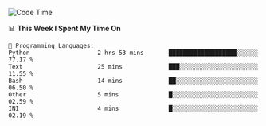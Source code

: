 <!--START_SECTION:waka-->
![Code Time](http://img.shields.io/badge/Code%20Time-996%20hrs%2037%20mins-blue)

📊 **This Week I Spent My Time On** 

```text
💬 Programming Languages: 
Python                   2 hrs 53 mins       ███████████████████░░░░░░   77.17 % 
Text                     25 mins             ███░░░░░░░░░░░░░░░░░░░░░░   11.55 % 
Bash                     14 mins             ██░░░░░░░░░░░░░░░░░░░░░░░   06.50 % 
Other                    5 mins              █░░░░░░░░░░░░░░░░░░░░░░░░   02.59 % 
INI                      4 mins              █░░░░░░░░░░░░░░░░░░░░░░░░   02.19 % 
```


<!--END_SECTION:waka-->